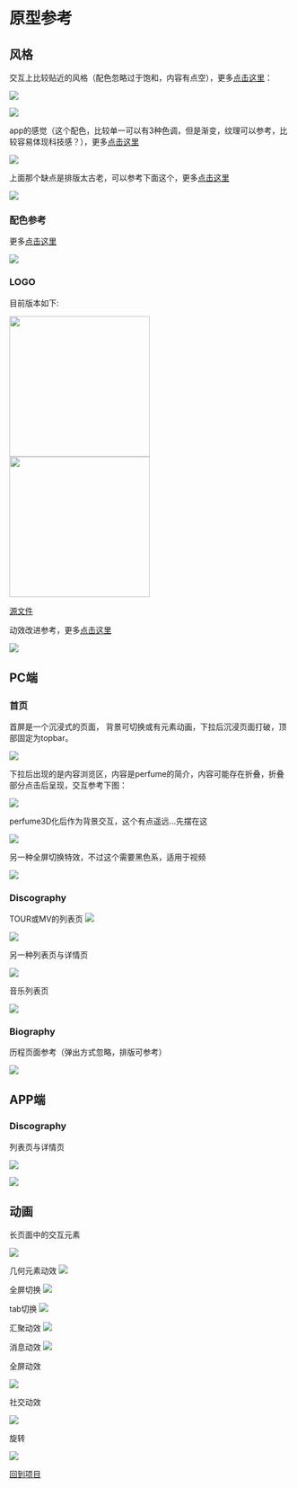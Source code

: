# 原型参考

## 风格

交互上比较贴近的风格（配色忽略过于饱和，内容有点空），更多[点击这里](./detail/reference-01.md)：

![](../../resource/reference/023.gif)

![](../../resource/reference/025.gif)


app的感觉（这个配色，比较单一可以有3种色调，但是渐变，纹理可以参考，比较容易体现科技感？），更多[点击这里](./detail/reference-01.md)

![](../../resource/reference/044.jpg)

上面那个缺点是排版太古老，可以参考下面这个，更多[点击这里](./detail/reference-01.md#风格03补充)

![](../../resource/reference/045.jpg)


### 配色参考

更多[点击这里](./detail/reference-color.md)

![](../../resource/reference/color/001.png)

### LOGO

目前版本如下:

<img src="../../resource/logo.png" width="250px">
<br>
<img src="../../resource/logo.gif" width="250px">

[源文件](https://github.com/perfume-top/perfume-top/blob/master/resource/logo.sketch)

动效改进参考，更多[点击这里](./detail/reference-logo.md)

![](../../resource/reference/logo/004.gif)

## PC端

### 首页

首屏是一个沉浸式的页面， 背景可切换或有元素动画，下拉后沉浸页面打破，顶部固定为topbar。

![](../../resource/reference/001.gif)

下拉后出现的是内容浏览区，内容是perfume的简介，内容可能存在折叠，折叠部分点击后呈现，交互参考下图：

![](../../resource/reference/002.gif)


perfume3D化后作为背景交互，这个有点遥远...先摆在这

![](../../resource/reference/019.gif)

另一种全屏切换特效，不过这个需要黑色系，适用于视频

![](../../resource/reference/043.gif)

### Discography

TOUR或MV的列表页
![](../../resource/reference/006.jpg)

![](../../resource/reference/007.gif)

另一种列表页与详情页

![](../../resource/reference/018.gif)

音乐列表页

![](../../resource/reference/037.gif)


### Biography

历程页面参考（弹出方式忽略，排版可参考）

![](../../resource/reference/003.gif)

## APP端

### Discography

列表页与详情页

![](../../resource/reference/008.gif)

![](../../resource/reference/020.jpg)


## 动画

长页面中的交互元素

![](../../resource/reference/004.gif)

几何元素动效
![](../../resource/reference/015.gif)

全屏切换
![](../../resource/reference/010.gif)

tab切换
![](../../resource/reference/011.gif)

汇聚动效
![](../../resource/reference/013.gif)

消息动效
![](../../resource/reference/014.gif)

全屏动效

![](../../resource/reference/016.gif)

社交动效

![](../../resource/reference/035.gif)

旋转

![](../../resource/reference/036.gif)


[回到项目](./project.md)